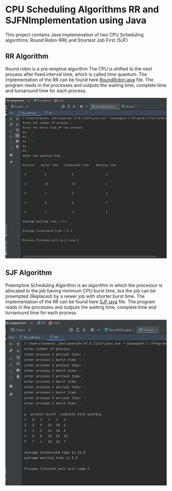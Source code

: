 # CPU Scheduling Algorithms RR and SJFNImplementation using Java

This project contains Java Implemenation of two CPU Scheduling algorithms: Round Robin (RR) and Shortest Job First (SJF)

## RR Algorithm
Round robin is a pre-emptive algorithm
The CPU is shifted to the next process after fixed interval time, which is called time quantum. The implementation of the RR can be found here <a href="https://github.com/haneennamr/OSAssignmnet/blob/main/OS_assignment/src/RoundRobin.java">RoundRobin.java</a> file.  The program reads in the processes and outputs the waiting time, complete time and turnaround time for each process.

![MY_Image](RoundRobin.png)

## SJF Algorithm
Preemptive Scheduling Algorithm is an algorithm in which the processor is allocated to the job having minimum CPU burst time, but the job can be preempted (Replaced) by a newer job with shorter burst time.  The implementation of the RR can be found here <a href="https://github.com/haneennamr/OSAssignmnet/blob/main/OS_assignment/src/SJF.java">SJF.java</a> file. The program reads in the processes and outputs the waiting time, complete time and turnaround time for each process.

![MY_Image](SJF.png)

